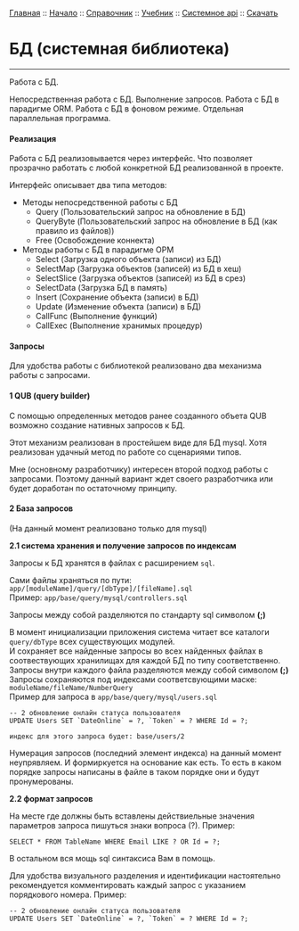 [Главная](/) ::
[Начало](/docs/start.html) ::
[Справочник](/docs/reference.html) ::
[Учебник](/docs/tutorial.html) ::
[Системное api](/docs/api.html) ::
[Скачать](https://github.com/kshamiev/sungora)

# БД (системная библиотека)
***

Работа с БД.

Непосредственная работа с БД. Выполнение запросов.
Работа с БД в парадигме ORM.
Работа с БД в фоновом режиме. Отдельная параллельная программа.

#### Реализация

Работа с БД реализовывается через интерфейс.
Что позволяет прозрачно работать с любой конкретной БД реализованной в проекте.

Интерфейс описывает два типа методов:
- Методы непосредственной работы с БД
	- Query (Пользовательский запрос на обновление в БД)
	- QueryByte (Пользовательский запрос на обновление в БД (как правило из файлов))
	- Free (Освобождение коннекта)
- Методы работы с БД в парадигме ОРМ
	- Select (Загрузка одного объекта (записи) из БД)
	- SelectMap (Загрузка объектов (записей) из БД в хеш)
	- SelectSlice (Загрузка объектов (записей) из БД в срез)
	- SelectData (Загрузка БД в память)
	- Insert (Сохранение объекта (записи) в БД)
	- Update (Изменение объекта (записи) в БД)
	- CallFunc (Выполнение функций)
	- CallExec (Выполнение хранимых процедур)
 
#### Запросы
Для удобства работы с библиотекой реализовано два механизма работы с запросами.

#### 1 QUB (query builder)
С помощью определенных методов ранее созданного объета QUB возможно создание нативных запросов к БД.

Этот механизм реализован в простейшем виде для БД mysql.
Хотя реализован удачный метод по работе со сценариями типов.

Мне (основному разработчику) интересен второй подход работы с запросами.
Поэтому данный вариант ждет своего разработчика или будет доработан по остаточному принципу.

#### 2 База запросов

(На данный момент реализовано только для mysql)</br>

**2.1 система хранения и получение запросов по индексам**

Запросы к БД хранятся в файлах с расширением `sql`.

Сами файлы храняться по пути: `app/[moduleName]/query/[dbType]/[fileName].sql`</br>
Пример: `app/base/query/mysql/controllers.sql`

Запросы между собой разделяются по стандарту sql символом **(;)**

В момент инициализации приложения система читает все каталоги `query/dbType` всех существующих модулей.</br>
И сохраняет все найденные запросы во всех найденных файлах в соотвествующих хранилищах для каждой БД по типу соответственно. Запросы внутри каждого файла разделяются между собой символом **(;)**</br>
Запросы сохраняются под индексами соответсвующими маске: `moduleName/fileName/NumberQuery`</br>
Пример для запроса в `app/base/query/mysql/users.sql`</br>

	-- 2 обновление онлайн статуса пользователя
	UPDATE Users SET `DateOnline` = ?, `Token` = ? WHERE Id = ?;

	индекс для этого запроса будет: base/users/2

Нумерация запросов (последний элемент индекса) на данный момент неупрявляем.
И формиркуется на основание как есть. То есть в каком порядке запросы написаны в файле в таком порядке они и будут пронумерованы.

**2.2 формат запросов**

На месте где должны быть вставлены действиельные значения параметров запроса пишуться знаки вопроса (?). Пример:
	
	SELECT * FROM TableName WHERE Email LIKE ? OR Id = ?;

В остальном вся мощь sql синтаксиса Вам в помощь.

Для удобства визуального разделения и идентификации настоятельно рекомендуется комментировать каждый запрос с указанием порядкового номера. Пример:

	-- 2 обновление онлайн статуса пользователя
	UPDATE Users SET `DateOnline` = ?, `Token` = ? WHERE Id = ?;

